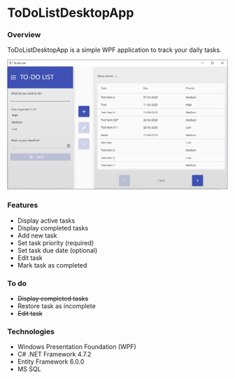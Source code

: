 # ToDoListDesktopApp

### Overview
ToDoListDesktopApp is a simple WPF application to track your daily tasks.

![AppScreenshot](./Images/2020-06-10_00_06_37-To-DoList.jpg)

### Features
* Display active tasks
* Display completed tasks
* Add new task
* Set task priority (required)
* Set task due date (optional)
* Edit task
* Mark task as completed

### To do
* ~~Display completed tasks~~
* Restore task as incomplete
* ~~Edit task~~

### Technologies
* Windows Presentation Foundation (WPF)
* C# .NET Framework 4.7.2
* Entity Framework 6.0.0
* MS SQL
